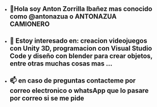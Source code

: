 - ## 👋Hola soy Anton Zorrilla Ibañez mas conocido como @antonazua o ANTONAZUA CAMIONERO
- ## 👀 Estoy interesado en: creacion videojuegos con Unity 3D, programacion con Visual Studio Code y diseño con blender para crear objetos, entre otras muchas cosas mas ...
- ## 📫 en caso de preguntas contacteme por correo electronico o whatsApp que lo pasare por correo si se me pide
<!--  sitio para aprender a mejorar el perfil: https://medium.com/@dan.avila7/tu-perfil-de-github-like-a-pro-8436f90caf61
**antonazua/antonazua** is a ✨ _special_ ✨ repository because its `README.md` (this file) appears on your GitHub profile.

Here are some ideas to get you started:

- 🔭 I’m currently working on ...
- 🌱 I’m currently learning ...
- 👯 I’m looking to collaborate on ...
- 🤔 I’m looking for help with ...
- 💬 Ask me about ...
- 📫 How to reach me: ...
- 😄 Pronouns: ...
- ⚡ Fun fact: ...
-->
